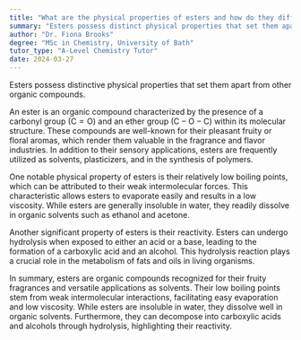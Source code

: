 ```yaml
---
title: "What are the physical properties of esters and how do they differ from other organic compounds?"
summary: "Esters possess distinct physical properties that set them apart from other organic compounds, contributing to their unique characteristics and behaviors in various applications."
author: "Dr. Fiona Brooks"
degree: "MSc in Chemistry, University of Bath"
tutor_type: "A-Level Chemistry Tutor"
date: 2024-03-27
---
```


Esters possess distinctive physical properties that set them apart from other organic compounds.

An ester is an organic compound characterized by the presence of a carbonyl group ($\text{C}= \text{O}$) and an ether group ($\text{C}-\text{O}-\text{C}$) within its molecular structure. These compounds are well-known for their pleasant fruity or floral aromas, which render them valuable in the fragrance and flavor industries. In addition to their sensory applications, esters are frequently utilized as solvents, plasticizers, and in the synthesis of polymers.

One notable physical property of esters is their relatively low boiling points, which can be attributed to their weak intermolecular forces. This characteristic allows esters to evaporate easily and results in a low viscosity. While esters are generally insoluble in water, they readily dissolve in organic solvents such as ethanol and acetone.

Another significant property of esters is their reactivity. Esters can undergo hydrolysis when exposed to either an acid or a base, leading to the formation of a carboxylic acid and an alcohol. This hydrolysis reaction plays a crucial role in the metabolism of fats and oils in living organisms.

In summary, esters are organic compounds recognized for their fruity fragrances and versatile applications as solvents. Their low boiling points stem from weak intermolecular interactions, facilitating easy evaporation and low viscosity. While esters are insoluble in water, they dissolve well in organic solvents. Furthermore, they can decompose into carboxylic acids and alcohols through hydrolysis, highlighting their reactivity.
    